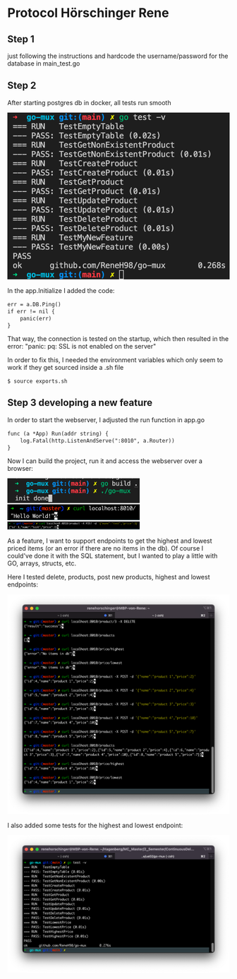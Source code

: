 # Protocol Hörschinger Rene

## Step 1

just following the instructions and hardcode the username/password for the database in main_test.go

## Step 2

After starting postgres db in docker, all tests run smooth

<img src="images/1.png" width=600>

In the app.Initialize I added the code:

    err = a.DB.Ping()
    if err != nil {
        panic(err)
    }

That way, the connection is tested on the startup, which then resulted in the error: "panic: pq: SSL is not enabled on the server"

In order to fix this, I needed the environment variables which only seem to work if they get sourced inside a .sh file

    $ source exports.sh

## Step 3 developing a new feature

In order to start the webserver, I adjusted the run function in app.go

    func (a *App) Run(addr string) { 
        log.Fatal(http.ListenAndServe(":8010", a.Router))
    }

Now I can build the project, run it and access the webserver over a browser:

<img src="images/2.png" width=300>

<img src="images/3.png" width=300>

<img src="images/4.png" width=300>

As a feature, I want to support endpoints to get the highest and lowest priced items (or an error if there are no items in the db). Of course I could've done it with the SQL statement, but I wanted to play a little with GO, arrays, structs, etc.

Here I tested delete, products, post new products, highest and lowest endpoints:

<img src="images/5.png" width=600>

I also added some tests for the highest and lowest endpoint:

<img src="images/6.png" width=600>

